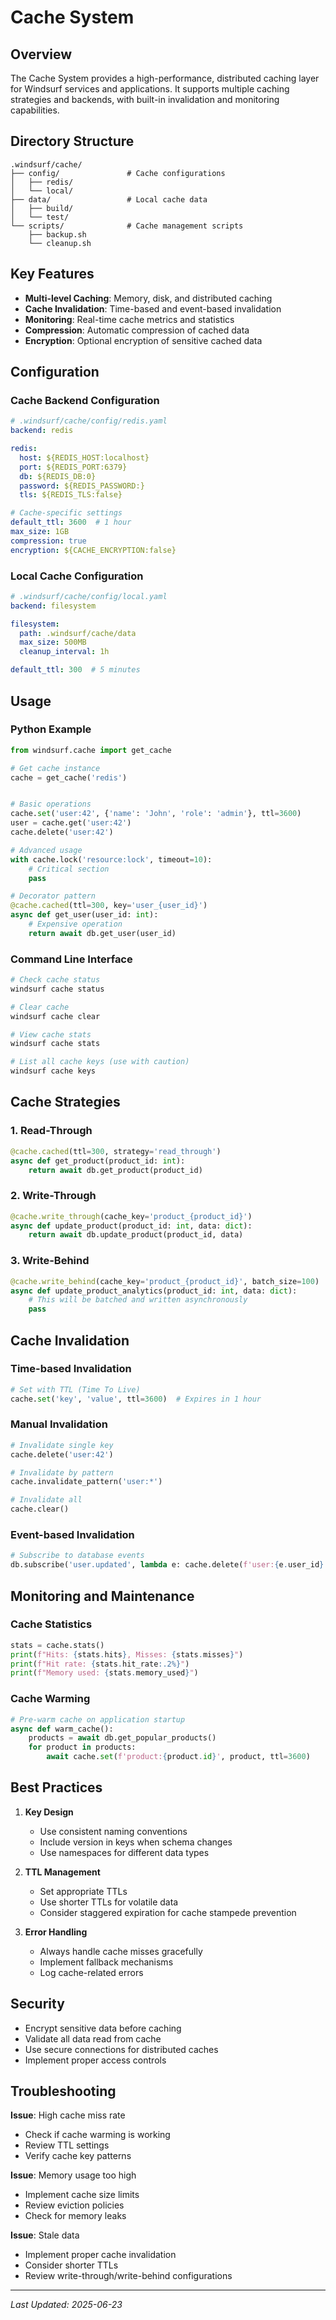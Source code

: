 # Cache System

## Overview

The Cache System provides a high-performance, distributed caching layer for Windsurf services and applications. It supports multiple caching strategies and backends, with built-in invalidation and monitoring capabilities.

## Directory Structure

```
.windsurf/cache/
├── config/               # Cache configurations
│   ├── redis/
│   └── local/
├── data/                 # Local cache data
│   ├── build/
│   └── test/
└── scripts/              # Cache management scripts
    ├── backup.sh
    └── cleanup.sh
```

## Key Features

- **Multi-level Caching**: Memory, disk, and distributed caching
- **Cache Invalidation**: Time-based and event-based invalidation
- **Monitoring**: Real-time cache metrics and statistics
- **Compression**: Automatic compression of cached data
- **Encryption**: Optional encryption of sensitive cached data

## Configuration

### Cache Backend Configuration

```yaml
# .windsurf/cache/config/redis.yaml
backend: redis

redis:
  host: ${REDIS_HOST:localhost}
  port: ${REDIS_PORT:6379}
  db: ${REDIS_DB:0}
  password: ${REDIS_PASSWORD:}
  tls: ${REDIS_TLS:false}

# Cache-specific settings
default_ttl: 3600  # 1 hour
max_size: 1GB
compression: true
encryption: ${CACHE_ENCRYPTION:false}
```

### Local Cache Configuration

```yaml
# .windsurf/cache/config/local.yaml
backend: filesystem

filesystem:
  path: .windsurf/cache/data
  max_size: 500MB
  cleanup_interval: 1h

default_ttl: 300  # 5 minutes
```

## Usage

### Python Example

```python
from windsurf.cache import get_cache

# Get cache instance
cache = get_cache('redis')


# Basic operations
cache.set('user:42', {'name': 'John', 'role': 'admin'}, ttl=3600)
user = cache.get('user:42')
cache.delete('user:42')

# Advanced usage
with cache.lock('resource:lock', timeout=10):
    # Critical section
    pass

# Decorator pattern
@cache.cached(ttl=300, key='user_{user_id}')
async def get_user(user_id: int):
    # Expensive operation
    return await db.get_user(user_id)
```

### Command Line Interface

```bash
# Check cache status
windsurf cache status

# Clear cache
windsurf cache clear

# View cache stats
windsurf cache stats

# List all cache keys (use with caution)
windsurf cache keys
```

## Cache Strategies

### 1. Read-Through
```python
@cache.cached(ttl=300, strategy='read_through')
async def get_product(product_id: int):
    return await db.get_product(product_id)
```

### 2. Write-Through
```python
@cache.write_through(cache_key='product_{product_id}')
async def update_product(product_id: int, data: dict):
    return await db.update_product(product_id, data)
```

### 3. Write-Behind
```python
@cache.write_behind(cache_key='product_{product_id}', batch_size=100)
async def update_product_analytics(product_id: int, data: dict):
    # This will be batched and written asynchronously
    pass
```

## Cache Invalidation

### Time-based Invalidation
```python
# Set with TTL (Time To Live)
cache.set('key', 'value', ttl=3600)  # Expires in 1 hour
```

### Manual Invalidation
```python
# Invalidate single key
cache.delete('user:42')

# Invalidate by pattern
cache.invalidate_pattern('user:*')

# Invalidate all
cache.clear()
```

### Event-based Invalidation
```python
# Subscribe to database events
db.subscribe('user.updated', lambda e: cache.delete(f'user:{e.user_id}'))
```

## Monitoring and Maintenance

### Cache Statistics
```python
stats = cache.stats()
print(f"Hits: {stats.hits}, Misses: {stats.misses}")
print(f"Hit rate: {stats.hit_rate:.2%}")
print(f"Memory used: {stats.memory_used}")
```

### Cache Warming
```python
# Pre-warm cache on application startup
async def warm_cache():
    products = await db.get_popular_products()
    for product in products:
        await cache.set(f'product:{product.id}', product, ttl=3600)
```

## Best Practices

1. **Key Design**
   - Use consistent naming conventions
   - Include version in keys when schema changes
   - Use namespaces for different data types

2. **TTL Management**
   - Set appropriate TTLs
   - Use shorter TTLs for volatile data
   - Consider staggered expiration for cache stampede prevention

3. **Error Handling**
   - Always handle cache misses gracefully
   - Implement fallback mechanisms
   - Log cache-related errors

## Security

- Encrypt sensitive data before caching
- Validate all data read from cache
- Use secure connections for distributed caches
- Implement proper access controls

## Troubleshooting

**Issue**: High cache miss rate
- Check if cache warming is working
- Review TTL settings
- Verify cache key patterns

**Issue**: Memory usage too high
- Implement cache size limits
- Review eviction policies
- Check for memory leaks

**Issue**: Stale data
- Implement proper cache invalidation
- Consider shorter TTLs
- Review write-through/write-behind configurations

---
*Last Updated: 2025-06-23*
